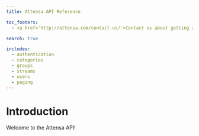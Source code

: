 ```yaml
---
title: Attensa API Reference

toc_footers:
  - <a href='http://attensa.com/contact-us/'>Contact us about getting a developer account</a>

search: true

includes:
  - authentication
  - categories
  - groups
  - streams
  - users
  - paging
---
```


# Introduction

Welcome to the Attensa API!

